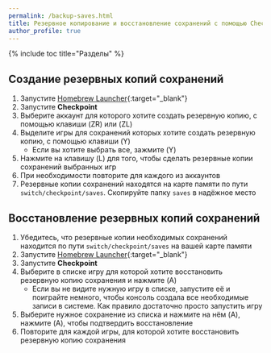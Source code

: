 ```yaml
---
permalink: /backup-saves.html
title: Резервное копирование и восстановление сохранений с помощью Checkpoint
author_profile: true
---
```

{% include toc title="Разделы" %}

## Создание резервных копий сохранений 

1. Запустите [Homebrew Launcher](hbl){:target="_blank"}
1. Запустите **Checkpoint**
1. Выберите аккаунт для которого хотите создать резервную копию, с помощью клавиши (ZR) или (ZL)
1. Выделите игры для сохранений которых хотите создать резервную копию, с помощью клавиши (Y)
	* Если вы хотите выбрать все, зажмите (Y)
1. Нажмите на клавишу (L) для того, чтобы сделать резервные копии сохранений выбранных игр
1. При необходимости повторите для каждого из аккаунтов 
1. Резервные копии сохранений находятся на карте памяти по пути `switch/checkpoint/saves`. Скопируйте папку `saves` в надёжное место

## Восстановление резервных копий сохранений 

1. Убедитесь, что резервные копии необходимых сохранений находится по пути `switch/checkpoint/saves` на вашей карте памяти 
1. Запустите [Homebrew Launcher](hbl){:target="_blank"}
1. Запустите **Checkpoint**
1. Выберите в списке игру для которой хотите восстановить резервную копию сохранения и нажмите (A)
	* Если вы не видите нужную игру в списке, запустите её и поиграйте немного, чтобы консоль создала все необходимые записи в системе. Как правило достаточно просто запустить игру
1. Выберите нужное сохранение из списка и нажмите на нём (A), нажмите (A), чтобы подтвердить восстановление
1. Повторите для каждой игры, для которой хотите восстановить резервную копию сохранения